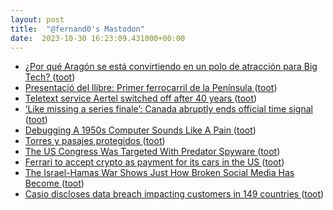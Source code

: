 ```yaml
---
layout: post
title:  "@fernand0's Mastodon"
date:  2023-10-30 16:23:09.431000+00:00
---
```

*  [¿Por qué Aragón se está convirtiendo en un polo de atracción para Big Tech? ](https://www.expansion.com/economia-digital/innovacion/2023/10/20/65324652468aebaf0e8b4583.htm) ([toot](https://mastodon.social/@fernand0/111324888395027123))
*  [Presentació del llibre: Primer ferrocarril de la Península ](https://175tren.com/agenda-1/presentacio-primer-ferrocarril-de-la-peninsul) ([toot](https://mastodon.social/@fernand0/111324717773212762))
*  [Teletext service Aertel switched off after 40 years  ](https://www.rte.ie/news/ireland/2023/1012/1410394-aertel/) ([toot](https://mastodon.social/@fernand0/111324376977045510))
*  [‘Like missing a series finale’: Canada abruptly ends official time signal ](https://www.theguardian.com/world/2023/oct/12/canada-official-time-signal-end) ([toot](https://mastodon.social/@fernand0/111324264424992960))
*  [Debugging A 1950s Computer Sounds Like A Pain ](https://hackaday.com/2023/10/20/debugging-a-1950s-computer-sounds-like-a-pain) ([toot](https://mastodon.social/@fernand0/111324030520713205))
*  [Torres y pasajes protegidos ](https://www.flickr.com/photos/fernand0/53266227957) ([toot](https://mastodon.social/@fernand0/111323755781016577))
*  [The US Congress Was Targeted With Predator Spyware ](https://www.wired.com/story/us-congress-spyware) ([toot](https://mastodon.social/@fernand0/111323645959368779))
*  [Ferrari to accept crypto as payment for its cars in the US ](https://www.reuters.com/business/autos-transportation/ferrari-accept-crypto-payment-its-cars-us-2023-10-14) ([toot](https://mastodon.social/@fernand0/111323422410878248))
*  [The Israel-Hamas War Shows Just How Broken Social Media Has Become ](https://www.theatlantic.com/technology/archive/2023/10/social-media-infrastructure-news-algorithms/675614) ([toot](https://mastodon.social/@fernand0/111323331629328868))
*  [Casio discloses data breach impacting customers in 149 countries ](https://www.bleepingcomputer.com/news/security/casio-discloses-data-breach-impacting-customers-in-149-countries) ([toot](https://mastodon.social/@fernand0/111322977105256339))
